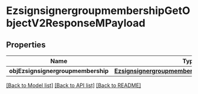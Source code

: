 # EzsignsignergroupmembershipGetObjectV2ResponseMPayload

## Properties
Name | Type | Description | Notes
------------ | ------------- | ------------- | -------------
**objEzsignsignergroupmembership** | [**EzsignsignergroupmembershipResponseCompound**](EzsignsignergroupmembershipResponseCompound.md) |  | 

[[Back to Model list]](../README.md#documentation-for-models) [[Back to API list]](../README.md#documentation-for-api-endpoints) [[Back to README]](../README.md)


